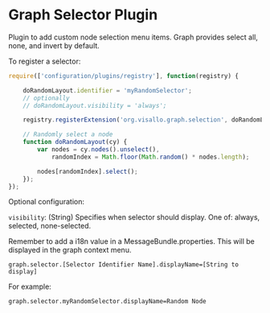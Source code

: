 Graph Selector Plugin
=====================

Plugin to add custom node selection menu items. Graph provides select all, none, and invert by default.

To register a selector:

```js
require(['configuration/plugins/registry'], function(registry) {

    doRandomLayout.identifier = 'myRandomSelector';
    // optionally
    // doRandomLayout.visibility = 'always';

    registry.registerExtension('org.visallo.graph.selection', doRandomLayout);

    // Randomly select a node
    function doRandomLayout(cy) {
        var nodes = cy.nodes().unselect(),
            randomIndex = Math.floor(Math.random() * nodes.length);

        nodes[randomIndex].select();
    });
});
```

Optional configuration:

`visibility`: (String) Specifies when selector should display. One of: always, selected, none-selected.

Remember to add a i18n value in a MessageBundle.properties. This will be displayed in the graph context menu.

    graph.selector.[Selector Identifier Name].displayName=[String to display]

For example:

    graph.selector.myRandomSelector.displayName=Random Node
